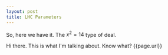 ```yaml
---
layout: post
title: LHC Parameters
---
```


So, here we have it.  The $x^2=14$ type of deal.

Hi there.  This is what I'm talking about.  Know what? {{page.url}}


